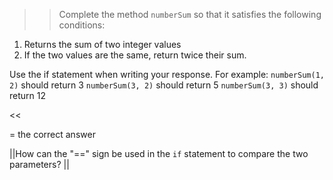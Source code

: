 >>Complete the method <code>numberSum</code> so that it satisfies the following conditions:
<ol>
<li>Returns the sum of two integer values</li>
<li>If the two values are the same, return twice their sum.</li>
</ol>
<p>Use the if statement when writing your response.
For example:
<code>numberSum(1, 2)</code> should return 3
<code>numberSum(3, 2)</code> should return 5
<code>numberSum(3, 3)</code> should return 12 </p><<

= the correct answer

||How can the "==" sign be used in the <code>if</code> statement to compare the two parameters? ||
